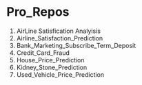 # Pro_Repos

1) AirLine Satisfication Analyisis
2) Airline_Satisfaction_Prediction
3) Bank_Marketing_Subscribe_Term_Deposit
4) Credit_Card_Fraud
5) House_Price_Prediction
6) Kidney_Stone_Prediction
7) Used_Vehicle_Price_Prediction
